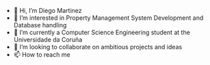 - 👋 Hi, I’m Diego Martinez
- 👀 I’m interested in Property Management System Development and Database handling
- 🌱 I’m currently a Computer Science Engineering student at the Universidade da Coruña 
- 💞️ I’m looking to collaborate on ambitious projects and ideas
- 📫 How to reach me 

